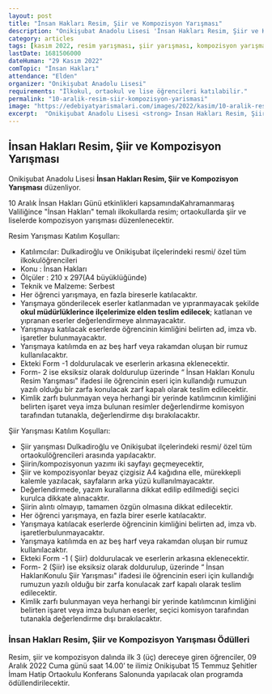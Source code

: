```yaml
---
layout: post
title: "İnsan Hakları Resim, Şiir ve Kompozisyon Yarışması"
description: "Onikişubat Anadolu Lisesi 'İnsan Hakları Resim, Şiir ve Kompozisyon Yarışması' düzenliyor."
category: articles
tags: [kasım 2022, resim yarışması, şiir yarışması, kompozisyon yarışması, ilkokul, ortaokul, lise]
lastDate: 1681506000
dateHuman: "29 Kasım 2022"
comTopic: "İnsan Hakları"
attendance: "Elden"
organizer: "Onikişubat Anadolu Lisesi"
requirements: "İlkokul, ortaokul ve lise öğrencileri katılabilir."
permalink: "10-aralik-resim-siir-kompozisyon-yarismasi"
image: "https://edebiyatyarismalari.com/images/2022/kasim/10-aralik-resim-siir-kompozisyon-yarismasi.jpg"
excerpt:  "Onikişubat Anadolu Lisesi <strong> İnsan Hakları Resim, Şiir ve Kompozisyon Yarışması </strong> düzenliyor."
---
```


## İnsan Hakları Resim, Şiir ve Kompozisyon Yarışması
Onikişubat Anadolu Lisesi **İnsan Hakları Resim, Şiir ve Kompozisyon Yarışması** düzenliyor.  

10 Aralık İnsan Hakları Günü etkinlikleri kapsamındaKahramanmaraş Valiliğince "İnsan Hakları" temalı ilkokullarda resim; ortaokullarda şiir ve liselerde kompozisyon yarışması düzenlenecektir.

Resim Yarışması Katılım Koşulları:
- Katılımcılar: Dulkadiroğlu ve Onikişubat ilçelerindeki resmi/ özel tüm ilkokulöğrencileri
- Konu : İnsan Hakları
- Ölçüler : 210 x 297(A4 büyüklüğünde)
- Teknik ve Malzeme: Serbest
- Her öğrenci yarışmaya, en fazla bireserle katılacaktır. 
- Yarışmaya gönderilecek eserler katlanmadan ve yıpranmayacak şekilde **okul müdürlüklerince ilçelerimize elden teslim edilecek**; katlanan ve yıpranan eserler değerlendirmeye alınmayacaktır.
- Yarışmaya katılacak eserlerde öğrencinin kimliğini belirten ad, imza vb. işaretler bulunmayacaktır.
- Yarışmaya katılımda en az beş harf veya rakamdan oluşan bir rumuz kullanılacaktır.
- Ekteki Form -1 doldurulacak ve eserlerin arkasına eklenecektir.
- Form- 2 ise eksiksiz olarak doldurulup üzerinde “ İnsan Hakları Konulu Resim Yarışması" ifadesi ile öğrencinin eseri için kullandığı rumuzun yazılı olduğu bir zarfa konulacak zarf kapalı olarak teslim edilecektir.
- Kimlik zarfı bulunmayan veya herhangi bir yerinde katılımcının kimliğini belirten işaret veya imza bulunan resimler değerlendirme komisyon tarafından tutanakla, değerlendirme dışı bırakılacaktır.


Şiir Yarışması Katılım Koşulları:
- Şiir yarışması Dulkadiroğlu ve Onikişubat ilçelerindeki resmi/ özel tüm ortaokulöğrencileri arasında yapılacaktır.
- Şiirin/kompozisyonun yazımı iki sayfayı geçmeyecektir,
- Şiir ve kompozisyonlar beyaz çizgisiz A4 kağıdına elle, mürekkepli kalemle yazılacak, sayfaların arka yüzü kullanılmayacaktır.
- Değerlendirmede, yazım kurallarına dikkat edilip edilmediği seçici kurulca dikkate alınacaktır.
- Şiirin alıntı olmayıp, tamamen özgün olmasına dikkat edilecektir.
- Her öğrenci yarışmaya, en fazla birer eserle katılacaktır.
- Yarışmaya katılacak eserlerde öğrencinin kimliğini belirten ad, imza vb. işaretlerbulunmayacaktır.
- Yarışmaya katılımda en az beş harf veya rakamdan oluşan bir rumuz kullanılacaktır.
- Ekteki Form -1 ( Şiir) doldurulacak ve eserlerin arkasına eklenecektir.
- Form- 2 (Şiir) ise eksiksiz olarak doldurulup, üzerinde “ İnsan HaklarıKonulu Şiir Yarışması" ifadesi ile öğrencinin eseri için kullandığı rumuzun yazılı olduğu bir zarfa konulacak zarf kapalı olarak teslim edilecektir.
- Kimlik zarfı bulunmayan veya herhangi bir yerinde katılımcının kimliğini belirten işaret veya imza bulunan eserler, seçici komisyon tarafından tutanakla değerlendirme dışı bırakılacaktır.


### İnsan Hakları Resim, Şiir ve Kompozisyon Yarışması Ödülleri
Resim, şiir ve kompozisyon dalında ilk 3 (üç) dereceye giren öğrenciler, 09 Aralık 2022 Cuma günü saat 14.00’ te ilimiz Onikişubat 15 Temmuz Şehitler İmam Hatip Ortaokulu Konferans Salonunda yapılacak olan programda ödüllendirilecektir.